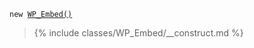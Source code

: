 <p><code>new <a href="https://developer.wordpress.org/reference/classes/WP_Embed/">WP_Embed()</a></code></p>

<blockquote>

{% include classes/WP_Embed/__construct.md %}

</blockquote>
